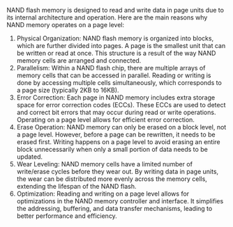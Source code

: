 NAND flash memory is designed to read and write data in page units due to its internal architecture and operation. Here are the main reasons why NAND memory operates on a page level:

1. Physical Organization: NAND flash memory is organized into blocks, which are further divided into pages. A page is the smallest unit that can be written or read at once. This structure is a result of the way NAND memory cells are arranged and connected.
2. Parallelism: Within a NAND flash chip, there are multiple arrays of memory cells that can be accessed in parallel. Reading or writing is done by accessing multiple cells simultaneously, which corresponds to a page size (typically 2KB to 16KB).
3. Error Correction: Each page in NAND memory includes extra storage space for error correction codes (ECCs). These ECCs are used to detect and correct bit errors that may occur during read or write operations. Operating on a page level allows for efficient error correction.
4. Erase Operation: NAND memory can only be erased on a block level, not a page level. However, before a page can be rewritten, it needs to be erased first. Writing happens on a page level to avoid erasing an entire block unnecessarily when only a small portion of data needs to be updated.
5. Wear Leveling: NAND memory cells have a limited number of write/erase cycles before they wear out. By writing data in page units, the wear can be distributed more evenly across the memory cells, extending the lifespan of the NAND flash.
6. Optimization: Reading and writing on a page level allows for optimizations in the NAND memory controller and interface. It simplifies the addressing, buffering, and data transfer mechanisms, leading to better performance and efficiency.